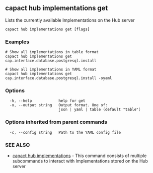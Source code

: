 ## capact hub implementations get

Lists the currently available Implementations on the Hub server

```
capact hub implementations get [flags]
```

### Examples

```
# Show all implementations in table format
capact hub implementations get cap.interface.database.postgresql.install

# Show all implementations in YAML format			
capact hub implementations get cap.interface.database.postgresql.install -oyaml

```

### Options

```
  -h, --help            help for get
  -o, --output string   Output format. One of:
                        json | yaml | table (default "table")
```

### Options inherited from parent commands

```
  -c, --config string   Path to the YAML config file
```

### SEE ALSO

* [capact hub implementations](capact_hub_implementations.md)	 - This command consists of multiple subcommands to interact with Implementations stored on the Hub server

